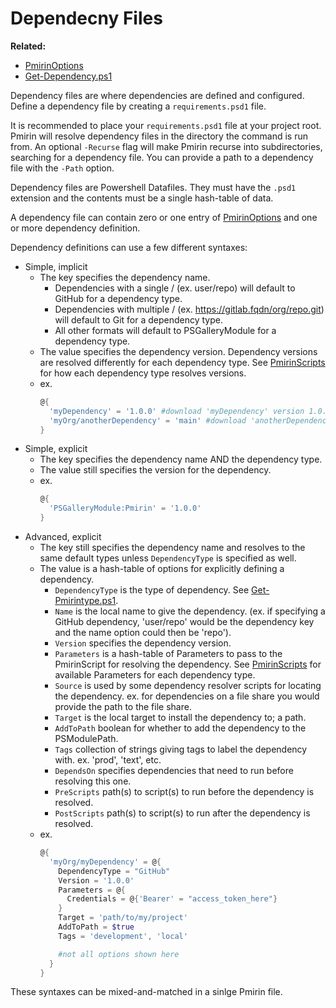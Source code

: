 # Dependecny Files

**Related:**
- [PmirinOptions](./PmirinOptions.md)
- [Get-Dependency.ps1](../Pmirin/Public/Get-Dependency.ps1)

Dependency files are where dependencies are defined and configured. Define a dependency file by creating a `requirements.psd1` file.

It is recommended to place your `requirements.psd1` file at your project root. Pmirin will resolve dependency files in the directory the command is run from. An optional `-Recurse` flag will make Pmirin recurse into subdirectories, searching for a dependency file. You can provide a path to a dependency file with the `-Path` option.

Dependency files are Powershell Datafiles. They must have the `.psd1` extension and the contents must be a single hash-table of data.

A dependency file can contain zero or one entry of [PmirinOptions](./PmirinOptions.md) and one or more dependency definition.

Dependency definitions can use a few different syntaxes:

- Simple, implicit
  - The key specifies the dependency name.
    - Dependencies with a single / (ex. user/repo) will default to GitHub for a dependency type.
    - Dependencies with multiple / (ex. https://gitlab.fqdn/org/repo.git) will default to Git for a dependency type.
    - All other formats will default to PSGalleryModule for a dependency type.
  - The value specifies the dependency version. Dependency versions are resolved differently for each dependency type. See [PmirinScripts](../Pmirin/PmirinScripts) for how each dependency type resolves versions.
  - ex.
    ```Powershell
    @{
      'myDependency' = '1.0.0' #download 'myDependency' version 1.0.0 from PSGallery
      'myOrg/anotherDependency' = 'main' #download 'anotherDependency' from the main branch on GitHub
    }
    ```
- Simple, explicit
  - The key specifies the dependency name AND the dependency type.
  - The value still specifies the version for the dependency.
  - ex.
    ```Powershell
    @{
      'PSGalleryModule:Pmirin' = '1.0.0'
    }
    ```
- Advanced, explicit
  - The key still specifies the dependency name and resolves to the same default types unless `DependencyType` is specified as well.
  - The value is a hash-table of options for explicitly defining a dependency.
    - `DependencyType` is the type of dependency. See [Get-Pmirintype.ps1](../Pmirin/Public/Get-PmirinType.ps1).
    - `Name` is the local name to give the dependency. (ex. if specifying a GitHub dependency, 'user/repo' would be the dependency key and the name option could then be 'repo').
    - `Version` specifies the dependency version.
    - `Parameters` is a hash-table of Parameters to pass to the PmirinScript for resolving the dependency. See [PmirinScripts](../Pmirin/PmirinScripts) for available Parameters for each dependency type.
    - `Source` is used by some dependency resolver scripts for locating the dependency. ex. for dependencies on a file share you would provide the path to the file share.
    - `Target` is the local target to install the dependency to; a path.
    - `AddToPath` boolean for whether to add the dependency to the PSModulePath.
    - `Tags` collection of strings giving tags to label the dependency with. ex. 'prod', 'text', etc.
    - `DependsOn` specifies dependencies that need to run before resolving this one.
    - `PreScripts` path(s) to script(s) to run before the dependency is resolved.
    - `PostScripts` path(s) to script(s) to run after the dependency is resolved.
  - ex.
    ```powershell
    @{
      'myOrg/myDependency' = @{
        DependencyType = "GitHub"
        Version = '1.0.0'
        Parameters = @{
          Credentials = @{'Bearer' = "access_token_here"}
        }
        Target = 'path/to/my/project'
        AddToPath = $true
        Tags = 'development', 'local'

        #not all options shown here
      }
    }
    ```

These syntaxes can be mixed-and-matched in a sinlge Pmirin file.
